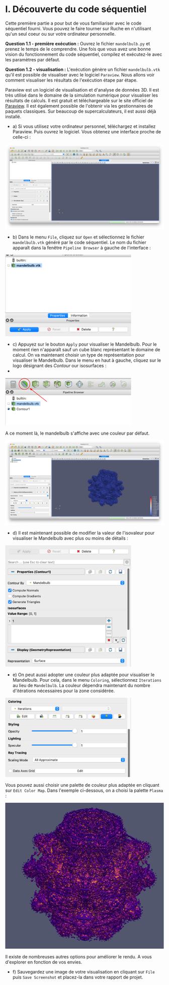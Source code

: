 # I. Découverte du code séquentiel

Cette première partie a pour but de vous familiariser avec le code séquentiel fourni.
Vous pouvez le faire tourner sur Ruche en n'utilisant qu'un seul coeur ou sur votre ordinateur personnelle.

**Question 1.1 - première exécution :** Ouvrez le fichier `mandelbulb.py` et prenez le temps de le comprendre. Une fois que vous avez une bonne vision du fonctionnement du code séquentiel, compilez et exécutez-le avec les paramètres par défaut.

**Question 1.2 - visualisation :** L'exécution génère un fichier `mandelbulb.vtk` qu'il est possible de visualiser avec le logiciel `Paraview`. Nous allons voir comment visualiser les résultats de l'exécution étape par étape.

Paraview est un logiciel de visualisation et d'analyse de données 3D. Il est très utilisé dans le domaine de la simulation numérique pour visualiser les résultats de calculs. Il est gratuit et téléchargeable sur le site officiel de [Paraview](https://www.paraview.org/download/). Il est également possible de l'obtenir via les gestionnaires de paquets classiques. Sur beaucoup de supercalculateurs, il est aussi déjà installé.

- a) Si vous utilisez votre ordinateur personnel, téléchargez et installez Paraview. Puis ouvrez le logiciel. Vous obtenez une interface proche de celle-ci :

![Paraview](../../../support/materiel/mandelbulb_paraview_1.png)

- b) Dans le menu `File`, cliquez sur `Open` et sélectionnez le fichier `mandelbulb.vtk` généré par le code séquentiel. Le nom du fichier apparaît dans la fenêtre `Pipeline Browser` à gauche de l'interface :

<img src="../../../support/materiel/mandelbulb_paraview_2.png" width="400">

- c) Appuyez sur le bouton `Apply` pour visualiser le Mandelbulb. Pour le moment rien n'apparaît sauf un cube blanc représentant le domaine de calcul. On va maintenant choisir un type de représentation pour visualiser le Mandelbulb. Dans le menu en haut à gauche, cliquez sur le logo désignant des *Contour* our isosurfaces :
- 
<img src="../../../support/materiel/mandelbulb_paraview_3.png" width="400">

A ce moment là, le mandelbulb s'affiche avec une couleur par défaut.

![Paraview](../../../support/materiel/mandelbulb_paraview_4.png)

- d) Il est maintenant possible de modifier la valeur de l'isovaleur pour visualiser le Mandelbulb avec plus ou moins de détails :

<img src="../../../support/materiel/mandelbulb_paraview_5.png" width="400">

- e) On peut aussi adopter une couleur plus adaptée pour visualiser le Mandelbulb. Pour cela, dans le menu `Coloring`, sélectionnez `Iterations` au lieu de `Mandelbulb`. La couleur dépendra maintenant du nombre d'itérations nécessaires pour la zone considérée. 

<img src="../../../support/materiel/mandelbulb_paraview_6.png" width="400">

Vous pouvez aussi choisir une palette de couleur plus adaptée en cliquant sur `Edit Color Map`. Dans l'exemple ci-dessous, on a choisi la palette `Plasma` :

![Paraview](../../../support/materiel/mandelbulb_paraview_7.png)

Il existe de nombreuses autres options pour améliorer le rendu. A vous d'explorer en fonction de vos envies.

- f) Sauvegardez une image de votre visualisation en cliquant sur `File` puis `Save Screenshot` et placez-la dans votre rapport de projet.